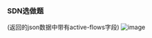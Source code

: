 ### SDN选做题

(返回的json数据中带有active-flows字段)
![image](https://img2020.cnblogs.com/blog/2146269/202010/2146269-20201015201018171-1340315846.jpg)

